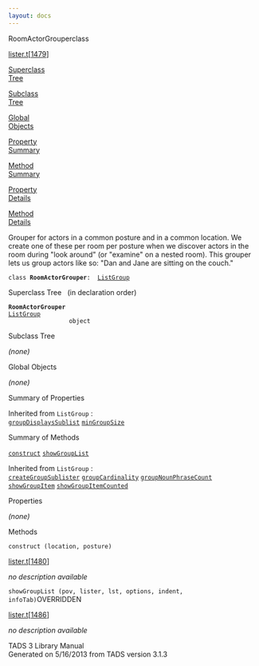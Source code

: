 ```yaml
---
layout: docs
---
```

<span class="title">RoomActorGrouper</span><span class="type">class</span>

[lister.t](../file/lister.t.html)\[[1479](../source/lister.t.html#1479)\]

[Superclass  
Tree](#_SuperClassTree_)

[Subclass  
Tree](#_SubClassTree_)

[Global  
Objects](#_ObjectSummary_)

[Property  
Summary](#_PropSummary_)

[Method  
Summary](#_MethodSummary_)

[Property  
Details](#_Properties_)

[Method  
Details](#_Methods_)



Grouper for actors in a common posture and in a common location. We
create one of these per room per posture when we discover actors in the
room during "look around" (or "examine" on a nested room). This grouper
lets us group actors like so: "Dan and Jane are sitting on the couch."

`class `**`RoomActorGrouper`**` :   `[`ListGroup`](../object/ListGroup.html)



<span id="_SuperClassTree_"></span>



<span class="hdln">Superclass Tree</span>   (in declaration order)



**`RoomActorGrouper`**  
[`ListGroup`](../object/ListGroup.html)  
`                 object`  
<span id="_SubClassTree_"></span>



<span class="hdln">Subclass Tree</span>  



*(none)* <span id="_ObjectSummary_"></span>



<span class="hdln">Global Objects</span>  



*(none)* <span id="_PropSummary_"></span>



<span class="hdln">Summary of Properties</span>  





Inherited from `ListGroup` :  
[`groupDisplaysSublist`](../object/ListGroup.html#groupDisplaysSublist) [`minGroupSize`](../object/ListGroup.html#minGroupSize)

<span id="_MethodSummary_"></span>



<span class="hdln">Summary of Methods</span>  



[`construct`](#construct) [`showGroupList`](#showGroupList)

Inherited from `ListGroup` :  
[`createGroupSublister`](../object/ListGroup.html#createGroupSublister) [`groupCardinality`](../object/ListGroup.html#groupCardinality) [`groupNounPhraseCount`](../object/ListGroup.html#groupNounPhraseCount) [`showGroupItem`](../object/ListGroup.html#showGroupItem) [`showGroupItemCounted`](../object/ListGroup.html#showGroupItemCounted)

<span id="_Properties_"></span>



<span class="hdln">Properties</span>  



*(none)* <span id="_Methods_"></span>



<span class="hdln">Methods</span>  



<span id="construct"></span>

`construct (location, posture)`

[lister.t](../file/lister.t.html)\[[1480](../source/lister.t.html#1480)\]



*no description available*



<span id="showGroupList"></span>

`showGroupList (pov, lister, lst, options, indent, infoTab)`<span class="rem">OVERRIDDEN</span>

[lister.t](../file/lister.t.html)\[[1486](../source/lister.t.html#1486)\]



*no description available*





TADS 3 Library Manual  
Generated on 5/16/2013 from TADS version 3.1.3


